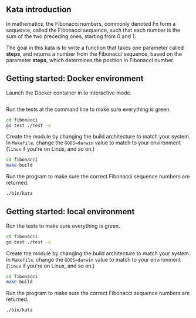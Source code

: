 ## Kata introduction

In mathematics, the Fibonacci numbers, commonly denoted Fn form a sequence, called the Fibonacci sequence, such that each number is the sum of the two preceding ones, starting from 0 and 1.

The goal in this kata is to write a function that takes one parameter called **steps**, and returns a number from the Fibonacci sequence, based on the parameter **steps**, which determines the position in Fibonacci number.

## Getting started: Docker environment

Launch the Docker container in to interactive mode.

```bash

```

Run the tests at the command line to make sure everything is green.

```bash
cd fibonacci
go test ./test -v
```

Create the module by changing the build architecture to match your system. In `Makefile`, change the `GOOS=darwin` value to match to your environment (`linux` if you're on Linux, and so on.)

```bash
cd fibonacci
make build
```

Run the program to make sure the correct Fibonacci sequence numbers are returned.

```bash
./bin/kata
```

## Getting started: local environment

Run the tests to make sure everything is green.

```bash
cd fibonacci
go test ./test -v
```

Create the module by changing the build architecture to match your system. In `Makefile`, change the `GOOS=darwin` value to match to your environment (`linux` if you're on Linux, and so on.)

```bash
cd fibonacci
make build
```

Run the program to make sure the correct Fibonacci sequence numbers are returned.

```bash
./bin/kata
```
